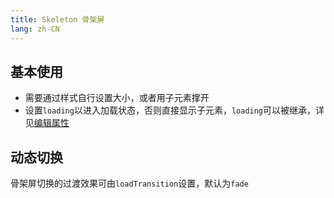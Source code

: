 ```yaml
---
title: Skeleton 骨架屏
lang: zh-CN
---
```


## 基本使用

- 需要通过样式自行设置大小，或者用子元素撑开
- 设置`loading`以进入加载状态，否则直接显示子元素，`loading`可以被继承，详见[编辑属性](/guides/inherit/#编辑状态继承)

<!-- @Code:basicUsage -->

## 动态切换

骨架屏切换的过渡效果可由`loadTransition`设置，默认为`fade`

<!-- @Code:toggle -->
